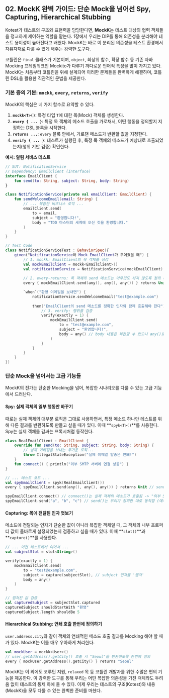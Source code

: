 ## 02\. MockK 완벽 가이드: 단순 Mock을 넘어선 Spy, Capturing, Hierarchical Stubbing

Kotest가 테스트의 구조와 표현력을 담당한다면, **MockK**는 테스트 대상의 협력 객체들을 정교하게 제어하는 역할을 맡는다. 1장에서 우리는 DIP를 통해 의존성을 분리해야 테스트 용이성이 높아진다고 배웠다. MockK는 바로 이 분리된 의존성을 테스트 환경에서 자유자재로 다룰 수 있게 해주는 강력한 도구다.

코틀린은 `final` 클래스가 기본이며, `object`, 최상위 함수, 확장 함수 등 기존 자바 Mocking 프레임워크인 Mockito가 다루기 까다로운 언어적 특성을 많이 가지고 있다. MockK는 처음부터 코틀린을 위해 설계되어 이러한 문제들을 완벽하게 해결하며, 코틀린 DSL을 활용한 직관적인 문법을 제공한다.

### **기본 중의 기본: `mockk`, `every`, `returns`, `verify`**

MockK의 핵심은 네 가지 함수로 요약할 수 있다.

1.  **`mockk<T>()`**: 특정 타입 `T`에 대한 목(Mock) 객체를 생성한다.
2.  **`every { ... }`**: 특정 목 객체의 메소드 호출을 가로채서, 어떤 행동을 정의할지 지정하는 DSL 블록을 시작한다.
3.  **`returns ...`**: `every` 블록 안에서, 가로챈 메소드가 반환할 값을 지정한다.
4.  **`verify { ... }`**: 테스트가 실행된 후, 특정 목 객체의 메소드가 예상대로 호출되었는지(행위 기반 검증) 확인한다.

**예시: 알림 서비스 테스트**

```kotlin
// SUT: NotificationService
// Dependency: EmailClient (Interface)
interface EmailClient {
    fun send(to: String, subject: String, body: String)
}

class NotificationService(private val emailClient: EmailClient) {
    fun sendWelcomeEmail(email: String) {
        // ... 복잡한 비즈니스 로직 ...
        emailClient.send(
            to = email, 
            subject = "환영합니다!", 
            body = "TDD 마스터의 세계에 오신 것을 환영합니다."
        )
    }
}

// Test Code
class NotificationServiceTest : BehaviorSpec({
    given("NotificationService와 Mock EmailClient가 주어졌을 때") {
        // 1. mockk: EmailClient의 목 객체를 생성
        val mockEmailClient = mockk<EmailClient>()
        val notificationService = NotificationService(mockEmailClient)
        
        // 2. every-returns: 목 객체의 send 메소드는 아무것도 하지 않도록 정의 (Unit을 반환)
        every { mockEmailClient.send(any(), any(), any()) } returns Unit

        `when`("환영 이메일을 보내면") {
            notificationService.sendWelcomeEmail("test@example.com")
            
            then("EmailClient의 send 메소드를 정확한 인자와 함께 호출해야 한다") {
                // 3. verify: 행위를 검증
                verify(exactly = 1) {
                    mockEmailClient.send(
                        to = "test@example.com",
                        subject = "환영합니다!",
                        body = any() // body 내용은 복잡할 수 있으니 any()로 처리
                    )
                }
            }
        }
    }
})
```

### **단순 Mock을 넘어서는 고급 기능들**

MockK의 진가는 단순한 Mocking을 넘어, 복잡한 시나리오를 다룰 수 있는 고급 기능에서 드러난다.

#### **Spy: 실제 객체의 일부 행동만 바꾸기**

때로는 실제 객체의 대부분 로직은 그대로 사용하면서, 특정 메소드 하나만 테스트를 위해 다른 결과를 반환하도록 만들고 싶을 때가 있다. 이때 \*\*`spyk<T>()`\*\*를 사용한다. Spy는 실제 객체를 감싸는 프록시처럼 동작한다.

```kotlin
class RealEmailClient : EmailClient {
    override fun send(to: String, subject: String, body: String) {
        // 실제 이메일을 보내는 무거운 로직...
        throw IllegalStateException("실제 이메일 발송은 안돼!")
    }
    fun connect() { println("외부 SMTP 서버에 연결 성공") }
}

// ... 테스트 코드 ...
val spyEmailClient = spyk(RealEmailClient())
every { spyEmailClient.send(any(), any(), any()) } returns Unit // send 메소드만 가짜로 대체

spyEmailClient.connect() // connect()는 실제 객체의 메소드가 호출됨 -> "외부 SMTP 서버에 연결 성공" 출력
spyEmailClient.send("a", "b", "c") // send()는 우리가 정의한 대로 동작함 (예외 발생 안 함)
```

#### **Capturing: 목에 전달된 인자 엿보기**

메소드에 전달되는 인자가 단순한 값이 아니라 복잡한 객체일 때, 그 객체의 내부 프로퍼티 값이 올바르게 설정되었는지 검증하고 싶을 때가 있다. 이때 \*\*`slot()`\*\*과 \*\*`capture()`\*\*를 사용한다.

```kotlin
// ... 이전 테스트에서 이어서 ...
val subjectSlot = slot<String>()

verify(exactly = 1) {
    mockEmailClient.send(
        to = "test@example.com",
        subject = capture(subjectSlot), // subject 인자를 '캡처'
        body = any()
    )
}

// 캡처된 값 검증
val capturedSubject = subjectSlot.captured
capturedSubject shouldStartWith "환영"
capturedSubject.length shouldBe 5
```

#### **Hierarchical Stubbing: 연쇄 호출 한번에 정의하기**

`user.address.city`와 같이 객체의 연쇄적인 메소드 호출 결과를 Mocking 해야 할 때가 있다. MockK는 이를 매우 우아하게 처리한다.

```kotlin
val mockUser = mockk<User>()
// user.getAddress().getCity() 호출 시 "Seoul"을 반환하도록 한번에 정의
every { mockUser.getAddress().getCity() } returns "Seoul" 
```

MockK는 이 외에도 코루틴 지원, `relaxed` 목 등 코틀린 개발자를 위한 수많은 편의 기능을 제공한다. 이 강력한 도구를 통해 우리는 어떤 복잡한 의존성을 가진 객체라도 두려움 없이 테스트의 통제 하에 둘 수 있다. 이제 우리는 테스트의 구조(Kotest)와 내용(MockK)을 모두 다룰 수 있는 완벽한 준비를 마쳤다.